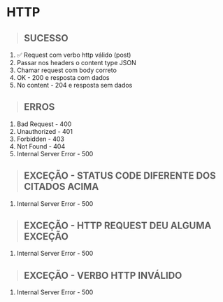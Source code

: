 # HTTP


> ## SUCESSO
1. ✅ Request com verbo http válido (post)
2. Passar nos headers o content type JSON
3. Chamar request com body correto
4. OK - 200 e resposta com dados
5. No content - 204 e resposta sem dados

> ## ERROS
1. Bad Request - 400
2. Unauthorized - 401
3. Forbidden - 403
4. Not Found - 404
5. Internal Server Error - 500

> ## EXCEÇÃO - STATUS CODE DIFERENTE DOS CITADOS ACIMA
1. Internal Server Error - 500

> ## EXCEÇÃO - HTTP REQUEST DEU ALGUMA EXCEÇÃO
1. Internal Server Error - 500

> ## EXCEÇÃO - VERBO HTTP INVÁLIDO
1. Internal Server Error - 500